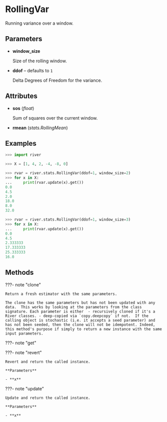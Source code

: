 # RollingVar

Running variance over a window.



## Parameters

- **window_size**

    Size of the rolling window.

- **ddof** – defaults to `1`

    Delta Degrees of Freedom for the variance.


## Attributes

- **sos** (*float*)

    Sum of squares over the current window.

- **rmean** (*stats.RollingMean*)


## Examples

```python
>>> import river

>>> X = [1, 4, 2, -4, -8, 0]

>>> rvar = river.stats.RollingVar(ddof=1, window_size=2)
>>> for x in X:
...     print(rvar.update(x).get())
0.0
4.5
2.0
18.0
8.0
32.0

>>> rvar = river.stats.RollingVar(ddof=1, window_size=3)
>>> for x in X:
...     print(rvar.update(x).get())
0.0
4.5
2.333333
17.333333
25.333333
16.0
```

## Methods

???- note "clone"

    Return a fresh estimator with the same parameters.

    The clone has the same parameters but has not been updated with any data.  This works by looking at the parameters from the class signature. Each parameter is either  - recursively cloned if it's a River classes. - deep-copied via `copy.deepcopy` if not.  If the calling object is stochastic (i.e. it accepts a seed parameter) and has not been seeded, then the clone will not be idempotent. Indeed, this method's purpose if simply to return a new instance with the same input parameters.

    
???- note "get"

???- note "revert"

    Revert and return the called instance.

    **Parameters**

    - **x**    
    
???- note "update"

    Update and return the called instance.

    **Parameters**

    - **x**    
    
